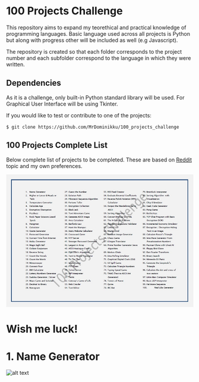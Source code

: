 # 100 Projects Challenge

This repository aims to expand my teorethical and practical knowledge of programming languages. Basic language used across all projects is Python but along with progress other will be included as well (e.g Javascript).

The repository is created so that each folder corresponds to the project number and each subfolder correspond to the language in which they were written.

## Dependencies

As it is a challenge, only built-in Python standard library will be used.
For Graphical User Interface will be using Tkinter.

If you would like to test or contribute to one of the projects:
```
$ git clone https://github.com/MrDominikku/100_projects_challenge
```

## 100 Projects Complete List

Below complete list of projects to be completed. These are based on [Reddit](https://www.reddit.com/r/learnprogramming/comments/2a9ygh/1000_beginner_programming_projects_xpost/) topic and my own preferences.

![alt text](https://github.com/MrDominikku/100_projects_challenge/blob/master/100_projects.jpg)

# Wish me luck!

# 1. Name Generator

![alt text](https://https://github.com/MrDominikku/100_projects_challenge/tree/master/1.%20Name%20Generator/Python/name_generator.JPG)
